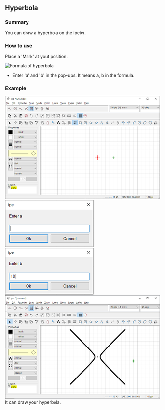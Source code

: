 ## Hyperbola

### Summary
You can draw a hyperbola on the Ipelet.

### How to use
Place a 'Mark' at yout position.  

![Formula of hyperbola](https://wikimedia.org/api/rest_v1/media/math/render/svg/c704cf0bdb9ca00934c759b2439b27b656c20cd8)
- Enter 'a' and 'b' in the pop-ups. It means a, b in the formula.

### Example
![enter image description here](https://github.com/postechDNN/postechDNN/blob/ipelet/dnn/IPELET/Halfangle%26Hyperbola/images/hpcv_1.png)
![enter image description here](https://github.com/postechDNN/postechDNN/blob/ipelet/dnn/IPELET/Halfangle%26Hyperbola/images/hpcv_2.png)
![enter image description here](https://github.com/postechDNN/postechDNN/blob/ipelet/dnn/IPELET/Halfangle%26Hyperbola/images/hpcv_3.png)
![enter image description here](https://github.com/postechDNN/postechDNN/blob/ipelet/dnn/IPELET/Halfangle%26Hyperbola/images/hpcv_4.png)
It can draw your hyperbola.
